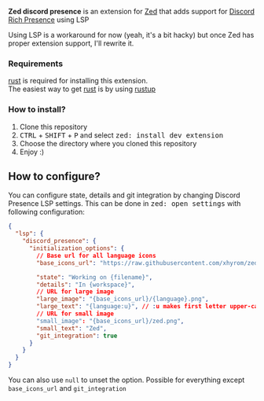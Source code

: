 **Zed discord presence** is an extension for [Zed](https://zed.dev) that adds support for [Discord Rich Presence](https://discord.com/developers/docs/rich-presence/how-to) using LSP

Using LSP is a workaround for now (yeah, it's a bit hacky) but once Zed has proper extension support, I'll rewrite it.

### Requirements

[rust](https://rust-lang.org) is required for installing this extension. \
The easiest way to get [rust](https://rust-lang.org) is by using [rustup](https://rustup.rs)

### How to install?

1. Clone this repository
2. <kbd>CTRL</kbd> + <kbd>SHIFT</kbd> + <kbd>P</kbd> and select <kbd>zed: install dev extension</kbd>
3. Choose the directory where you cloned this repository
4. Enjoy :)

## How to configure?

You can configure state, details and git integration by changing Discord Presence LSP settings. This can be done in <kbd>zed: open settings</kbd> with following configuration:

```json
{
  "lsp": {
    "discord_presence": {
      "initialization_options": {
        // Base url for all language icons
        "base_icons_url": "https://raw.githubusercontent.com/xhyrom/zed-discord-presence/main/assets/icons/",

        "state": "Working on {filename}",
        "details": "In {workspace}",
        // URL for large image
        "large_image": "{base_icons_url}/{language}.png",
        "large_text": "{language:u}", // :u makes first letter upper-case
        // URL for small image
        "small_image": "{base_icons_url}/zed.png",
        "small_text": "Zed",
        "git_integration": true
      }
    }
  }
}
```

You can also use `null` to unset the option. Possible for everything except `base_icons_url` and `git_integration`
